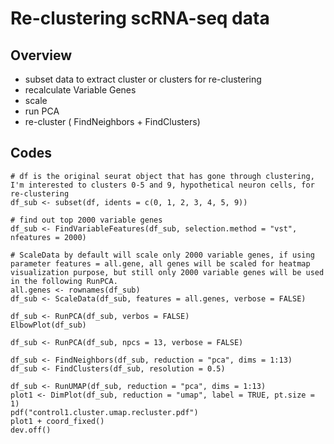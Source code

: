 # Re-clustering scRNA-seq data

## Overview
- subset data to extract cluster or clusters for re-clustering
- recalculate Variable Genes
- scale
- run PCA
- re-cluster ( FindNeighbors + FindClusters)

## Codes
```
# df is the original seurat object that has gone through clustering, I'm interested to clusters 0-5 and 9, hypothetical neuron cells, for re-clustering
df_sub <- subset(df, idents = c(0, 1, 2, 3, 4, 5, 9))

# find out top 2000 variable genes
df_sub <- FindVariableFeatures(df_sub, selection.method = "vst", nfeatures = 2000)

# ScaleData by default will scale only 2000 variable genes, if using parameter features = all.gene, all genes will be scaled for heatmap visualization purpose, but still only 2000 variable genes will be used in the following RunPCA. 
all.genes <- rownames(df_sub)
df_sub <- ScaleData(df_sub, features = all.genes, verbose = FALSE)

df_sub <- RunPCA(df_sub, verbos = FALSE)
ElbowPlot(df_sub) 

df_sub <- RunPCA(df_sub, npcs = 13, verbose = FALSE) 

df_sub <- FindNeighbors(df_sub, reduction = "pca", dims = 1:13) 
df_sub <- FindClusters(df_sub, resolution = 0.5)

df_sub <- RunUMAP(df_sub, reduction = "pca", dims = 1:13) 
plot1 <- DimPlot(df_sub, reduction = "umap", label = TRUE, pt.size = 1)
pdf("control1.cluster.umap.recluster.pdf")
plot1 + coord_fixed()
dev.off()
```
